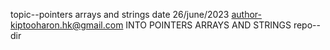 topic--pointers arrays and strings
date 26/june/2023
author-kiptooharon.hk@gmail.com
INTO POINTERS ARRAYS AND STRINGS repo--dir
